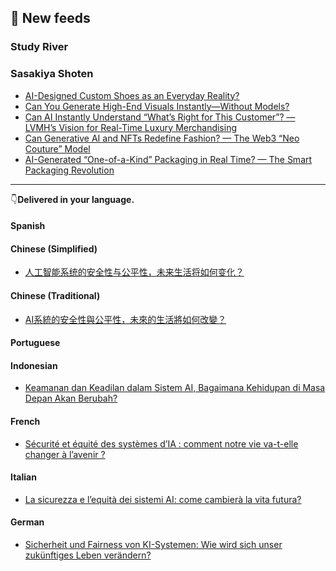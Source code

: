 <!--　ここは手動でアイスブレイク分 -->

## 📰 New feeds
### Study River

### Sasakiya Shoten
- [AI-Designed Custom Shoes as an Everyday Reality?](https://sassamahha.me/en/2025/8523/)
- [Can You Generate High-End Visuals Instantly—Without Models?](https://sassamahha.me/en/2025/8515/)
- [Can AI Instantly Understand “What’s Right for This Customer”? — LVMH’s Vision for Real-Time Luxury Merchandising](https://sassamahha.me/en/2025/8248/)
- [Can Generative AI and NFTs Redefine Fashion? — The Web3 “Neo Couture” Model](https://sassamahha.me/en/2025/8238/)
- [AI-Generated “One-of-a-Kind” Packaging in Real Time? — The Smart Packaging Revolution](https://sassamahha.me/en/2025/8230/)

<!--　Roadto2112が完成次第挿入する -->

---
👇**Delivered in your language.**

#### Spanish

#### Chinese (Simplified)
- [人工智能系统的安全性与公平性，未来生活将如何变化？](https://studyriver.jp/zhhans/ren-gong-zhi-neng-xi-tong-de-an-quan-xing-yu-gong-ping-xing-wei-lai-sheng-huo-jiang-ru-he-bian-hua/)

#### Chinese (Traditional)
- [AI系統的安全性與公平性，未來的生活將如何改變？](https://studyriver.jp/zhhant/aixi-tong-de-an-quan-xing-yu-gong-ping-xing-wei-lai-de-sheng-huo-jiang-ru-he-gai-bian/)

#### Portuguese

#### Indonesian
- [Keamanan dan Keadilan dalam Sistem AI, Bagaimana Kehidupan di Masa Depan Akan Berubah?](https://studyriver.jp/id/keamanan-dan-keadilan-dalam-sistem-ai-bagaimana-kehidupan-di-masa-depan-akan-berubah/)

#### French
- [Sécurité et équité des systèmes d&#8217;IA : comment notre vie va-t-elle changer à l&#8217;avenir ?](https://studyriver.jp/fr/securite-et-equite-des-systemes-d-ia-comment-notre-vie-va-t-elle-changer-a-l-avenir/)

#### Italian
- [La sicurezza e l&#8217;equità dei sistemi AI: come cambierà la vita futura?](https://studyriver.jp/it/la-sicurezza-e-l-equita-dei-sistemi-ai-come-cambiera-la-vita-futura/)

#### German
- [Sicherheit und Fairness von KI-Systemen: Wie wird sich unser zukünftiges Leben verändern?](https://studyriver.jp/de/sicherheit-und-fairness-von-ki-systemen-wie-wird-sich-unser-zukunftiges-leben-verandern/)
